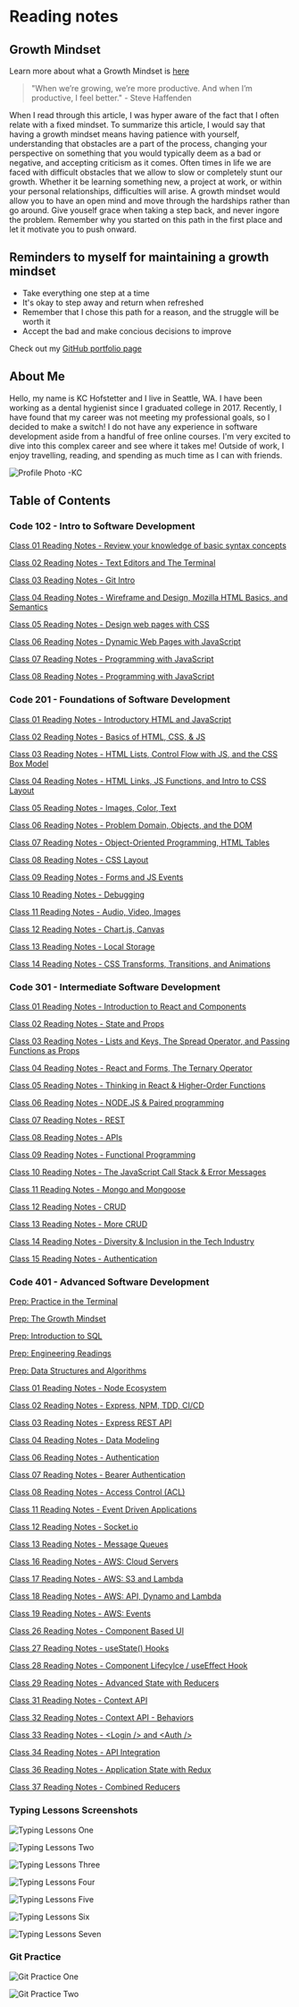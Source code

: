 # Reading notes

## Growth Mindset

Learn more about what a Growth Mindset is [here](https://www.atlassian.com/blog/inside-atlassian/growth-mindset)
>"When we’re growing, we’re more productive. And when I’m productive, I feel better." - Steve Haffenden

When I read through this article, I was hyper aware of the fact that I often relate with a fixed mindset. To summarize this article, I would say that having a growth mindset means having patience with yourself, understanding that obstacles are a part of the process, changing your perspective on something that you would typically deem as a bad or negative, and accepting criticism as it comes. Often times in life we are faced with difficult obstacles that we allow to slow or completely stunt our growth. Whether it be learning something new, a project at work, or within your personal relationships, difficulties will arise. A growth mindset would allow you to have an open mind and move through the hardships rather than go around. Give youself grace when taking a step back, and never ingore the problem. Remember why you started on this path in the first place and let it motivate you to push onward.

## Reminders to myself for maintaining a growth mindset

- Take everything one step at a time
- It's okay to step away and return when refreshed
- Remember that I chose this path for a reason, and the struggle will be worth it
- Accept the bad and make concious decisions to improve

Check out my [GitHub portfolio page](https://github.com/khofstetter94)

## About Me

Hello, my name is KC Hofstetter and I live in Seattle, WA. I have been working as a dental hygienist since I graduated college in 2017. Recently, I have found that my career was not meeting my professional goals, so I decided to make a switch! I do not have any experience in software development aside from a handful of free online courses. I'm very excited to dive into this complex career and see where it takes me! Outside of work, I enjoy travelling, reading, and spending as much time as I can with friends.

![Profile Photo -KC](https://user-images.githubusercontent.com/103529449/163075585-aee3aa16-5ee3-4cfa-b80a-c6a9d74209ea.jpg)

## Table of Contents

### Code 102 - Intro to Software Development

[Class 01 Reading Notes - Review your knowledge of basic syntax concepts](https://khofstetter94.github.io/reading-notes/class-102/class-01-reading-notes)

[Class 02 Reading Notes - Text Editors and The Terminal](https://khofstetter94.github.io/reading-notes/class-102/class-02-reading-notes)

[Class 03 Reading Notes - Git Intro](https://khofstetter94.github.io/reading-notes/class-102/class-03-reading-notes)

[Class 04 Reading Notes - Wireframe and Design, Mozilla HTML Basics, and Semantics](https://khofstetter94.github.io/reading-notes/class-102/class-04-reading-notes)

[Class 05 Reading Notes - Design web pages with CSS](https://khofstetter94.github.io/reading-notes/class-102/class-05-reading-notes)

[Class 06 Reading Notes - Dynamic Web Pages with JavaScript](https://khofstetter94.github.io/reading-notes/class-102/class-06-reading-notes)

[Class 07 Reading Notes - Programming with JavaScript](https://khofstetter94.github.io/reading-notes/class-102/class-07-reading-notes)

[Class 08 Reading Notes - Programming with JavaScript](https://khofstetter94.github.io/reading-notes/class-102/class-08-reading-notes)

### Code 201 - Foundations of Software Development

[Class 01 Reading Notes - Introductory HTML and JavaScript](https://khofstetter94.github.io/reading-notes/class-201/201-class-01-reading-notes)

[Class 02 Reading Notes - Basics of HTML, CSS, & JS](https://khofstetter94.github.io/reading-notes/class-201/201-class-02-reading-notes)

[Class 03 Reading Notes - HTML Lists, Control Flow with JS, and the CSS Box Model](https://khofstetter94.github.io/reading-notes/class-201/201-class-03-reading-notes)

[Class 04 Reading Notes - HTML Links, JS Functions, and Intro to CSS Layout](https://khofstetter94.github.io/reading-notes/class-201/201-class-04-reading-notes)

[Class 05 Reading Notes - Images, Color, Text](https://khofstetter94.github.io/reading-notes/class-201/201-class-05-reading-notes)

[Class 06 Reading Notes - Problem Domain, Objects, and the DOM](https://khofstetter94.github.io/reading-notes/class-201/201-class-06-reading-notes)

[Class 07 Reading Notes - Object-Oriented Programming, HTML Tables](https://khofstetter94.github.io/reading-notes/class-201/201-class-07-reading-notes)

[Class 08 Reading Notes - CSS Layout](https://khofstetter94.github.io/reading-notes/class-201/201-class-08-reading-notes)

[Class 09 Reading Notes - Forms and JS Events](https://khofstetter94.github.io/reading-notes/class-201/201-class-09-reading-notes)

[Class 10 Reading Notes - Debugging](https://khofstetter94.github.io/reading-notes/class-201/201-class-10-reading-notes)

[Class 11 Reading Notes - Audio, Video, Images](https://khofstetter94.github.io/reading-notes/class-201/201-class-11-reading-notes)

[Class 12 Reading Notes - Chart.js, Canvas](https://khofstetter94.github.io/reading-notes/class-201/201-class-12-reading-notes)

[Class 13 Reading Notes - Local Storage](https://khofstetter94.github.io/reading-notes/class-201/201-class-13-reading-notes)

[Class 14 Reading Notes - CSS Transforms, Transitions, and Animations](https://khofstetter94.github.io/reading-notes/class-201/201-class-14-reading-notes)

### Code 301 - Intermediate Software Development

[Class 01 Reading Notes - Introduction to React and Components](https://khofstetter94.github.io/reading-notes/class-301/301-class-01-reading-notes)

[Class 02 Reading Notes - State and Props](https://khofstetter94.github.io/reading-notes/class-301/301-class-02-reading-notes)

[Class 03 Reading Notes - Lists and Keys, The Spread Operator, and Passing Functions as Props](https://khofstetter94.github.io/reading-notes/class-301/301-class-03-reading-notes)

[Class 04 Reading Notes - React and Forms, The Ternary Operator](https://khofstetter94.github.io/reading-notes/class-301/301-class-04-reading-notes)

[Class 05 Reading Notes - Thinking in React & Higher-Order Functions](https://khofstetter94.github.io/reading-notes/class-301/301-class-05-reading-notes)

[Class 06 Reading Notes - NODE.JS & Paired programming](https://khofstetter94.github.io/reading-notes/class-301/301-class-06-reading-notes)

[Class 07 Reading Notes - REST](https://khofstetter94.github.io/reading-notes/class-301/301-class-07-reading-notes)

[Class 08 Reading Notes - APIs](https://khofstetter94.github.io/reading-notes/class-301/301-class-08-reading-notes)

[Class 09 Reading Notes - Functional Programming](https://khofstetter94.github.io/reading-notes/class-301/301-class-09-reading-notes)

[Class 10 Reading Notes - The JavaScript Call Stack & Error Messages](https://khofstetter94.github.io/reading-notes/class-301/301-class-10-reading-notes)

[Class 11 Reading Notes - Mongo and Mongoose](https://khofstetter94.github.io/reading-notes/class-301/301-class-11-reading-notes)

[Class 12 Reading Notes - CRUD](https://khofstetter94.github.io/reading-notes/class-301/301-class-12-reading-notes)

[Class 13 Reading Notes - More CRUD](https://khofstetter94.github.io/reading-notes/class-301/301-class-13-reading-notes)

[Class 14 Reading Notes - Diversity & Inclusion in the Tech Industry](https://khofstetter94.github.io/reading-notes/class-301/301-class-14-reading-notes)

[Class 15 Reading Notes - Authentication](https://khofstetter94.github.io/reading-notes/class-301/301-class-15-reading-notes)

### Code 401 - Advanced Software Development

[Prep: Practice in the Terminal](https://khofstetter94.github.io/reading-notes/class-401/401-prep-practice-in-the-terminal)

[Prep: The Growth Mindset](https://khofstetter94.github.io/reading-notes/class-401/401-prep-the-growth-mindset)

[Prep: Introduction to SQL](https://khofstetter94.github.io/reading-notes/class-401/401-prep-introduction-to-sql)

[Prep: Engineering Readings](https://khofstetter94.github.io/reading-notes/class-401/401-prep-engineering-readings)

[Prep: Data Structures and Algorithms](https://khofstetter94.github.io/reading-notes/class-401/401-prep-data-structures-and-algorithms)

[Class 01 Reading Notes - Node Ecosystem](https://khofstetter94.github.io/reading-notes/class-401/401-class-01-reading-notes)

[Class 02 Reading Notes - Express, NPM, TDD, CI/CD](https://khofstetter94.github.io/reading-notes/class-401/401-class-02-reading-notes)

[Class 03 Reading Notes - Express REST API](https://khofstetter94.github.io/reading-notes/class-401/401-class-03-reading-notes)

[Class 04 Reading Notes - Data Modeling](https://khofstetter94.github.io/reading-notes/class-401/401-class-04-reading-notes)

[Class 06 Reading Notes - Authentication](https://khofstetter94.github.io/reading-notes/class-401/401-class-06-reading-notes)

[Class 07 Reading Notes - Bearer Authentication](https://khofstetter94.github.io/reading-notes/class-401/401-class-07-reading-notes)

[Class 08 Reading Notes - Access Control (ACL)](https://khofstetter94.github.io/reading-notes/class-401/401-class-08-reading-notes)

[Class 11 Reading Notes - Event Driven Applications](https://khofstetter94.github.io/reading-notes/class-401/401-class-11-reading-notes)

[Class 12 Reading Notes - Socket.io](https://khofstetter94.github.io/reading-notes/class-401/401-class-12-reading-notes)

[Class 13 Reading Notes - Message Queues](https://khofstetter94.github.io/reading-notes/class-401/401-class-13-reading-notes)

[Class 16 Reading Notes - AWS: Cloud Servers](https://khofstetter94.github.io/reading-notes/class-401/401-class-16-reading-notes)

[Class 17 Reading Notes - AWS: S3 and Lambda](https://khofstetter94.github.io/reading-notes/class-401/401-class-17-reading-notes)

[Class 18 Reading Notes - AWS: API, Dynamo and Lambda](https://khofstetter94.github.io/reading-notes/class-401/401-class-18-reading-notes)

[Class 19 Reading Notes - AWS: Events](https://khofstetter94.github.io/reading-notes/class-401/401-class-19-reading-notes)

[Class 26 Reading Notes - Component Based UI](https://khofstetter94.github.io/reading-notes/class-401/401-class-26-reading-notes)

[Class 27 Reading Notes - useState() Hooks](https://khofstetter94.github.io/reading-notes/class-401/401-class-27-reading-notes)

[Class 28 Reading Notes - Component Lifecylce / useEffect Hook](https://khofstetter94.github.io/reading-notes/class-401/401-class-28-reading-notes)

[Class 29 Reading Notes - Advanced State with Reducers](https://khofstetter94.github.io/reading-notes/class-401/401-class-29-reading-notes)

[Class 31 Reading Notes - Context API](https://khofstetter94.github.io/reading-notes/class-401/401-class-31-reading-notes)

[Class 32 Reading Notes - Context API - Behaviors](https://khofstetter94.github.io/reading-notes/class-401/401-class-32-reading-notes)

[Class 33 Reading Notes - \<Login /> and \<Auth />](https://khofstetter94.github.io/reading-notes/class-401/401-class-33-reading-notes)

[Class 34 Reading Notes - API Integration](https://khofstetter94.github.io/reading-notes/class-401/401-class-34-reading-notes)

[Class 36 Reading Notes - Application State with Redux](https://khofstetter94.github.io/reading-notes/class-401/401-class-36-reading-notes)

[Class 37 Reading Notes - Combined Reducers](https://khofstetter94.github.io/reading-notes/class-401/401-class-37-reading-notes)

### Typing Lessons Screenshots

![Typing Lessons One](/img/one.png)

![Typing Lessons Two](/img/two.png)

![Typing Lessons Three](/img/three.png)

![Typing Lessons Four](/img/four.png)

![Typing Lessons Five](/img/five.png)

![Typing Lessons Six](/img/six.png)

![Typing Lessons Seven](/img/seven.png)

### Git Practice

![Git Practice One](/img/git-practice-one.png)

![Git Practice Two](/img/git-practice-two.png)
